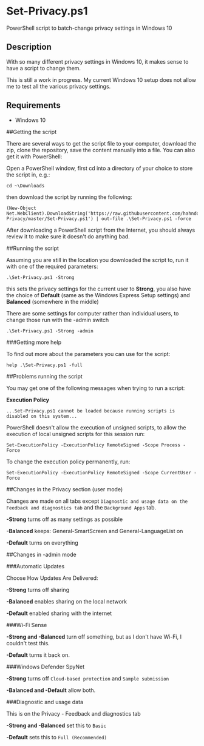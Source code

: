 # Set-Privacy.ps1
PowerShell script to batch-change privacy settings in Windows 10

## Description

With so many different privacy settings in Windows 10, it makes sense to have a script to change them.

This is still a work in progress. My current Windows 10 setup does not allow me to test all the various privacy settings.

## Requirements

- Windows 10

##Getting the script

There are several ways to get the script file to your computer, download the zip, clone the repository, save the content manually into a file. 
You can also get it with PowerShell:

Open a PowerShell window, first cd into a directory of your choice to store the script in, e.g.:

	cd ~\Downloads

then download the script by running the following:

	(New-Object Net.WebClient).DownloadString('https://raw.githubusercontent.com/hahndorf/Set-Privacy/master/Set-Privacy.ps1') | out-file .\Set-Privacy.ps1 -force 

After downloading a PowerShell script from the Internet, you should always review it to make sure it doesn't do anything bad.

##Running the script

Assuming you are still in the location you downloaded the script to, run it with one of the required parameters:

    .\Set-Privacy.ps1 -Strong

this sets the privacy settings for the current user to **Strong**, you also have the choice of **Default** (same as the Windows Express Setup settings) and **Balanced** (somewhere in the middle)

There are some settings for computer rather than individual users, to change those run with the -admin switch

    .\Set-Privacy.ps1 -Strong -admin

###Getting more help

To find out more about the parameters you can use for the script:

    help .\Set-Privacy.ps1 -full

##Problems running the script

You may get one of the following messages when trying to run a script:

**Execution Policy**

    ...Set-Privacy.ps1 cannot be loaded because running scripts is disabled on this system...

PowerShell doesn't allow the execution of unsigned scripts, to
allow the execution of local unsigned scripts for this session run:

    Set-ExecutionPolicy -ExecutionPolicy RemoteSigned -Scope Process -Force

To change the execution policy permanently, run:

	Set-ExecutionPolicy -ExecutionPolicy RemoteSigned -Scope CurrentUser -Force


##Changes in the Privacy section (user mode)

Changes are made on all tabs except `Diagnostic and usage data on the Feedback and diagnostics tab` and the `Background Apps` tab.

**-Strong** turns off as many settings as possible

**-Balanced** keeps: General-SmartScreen and General-LanguageList on

**-Default** turns on everything

##Changes in -admin mode

###Automatic Updates

Choose How Updates Are Delivered:

**-Strong** turns off sharing

**-Balanced** enables sharing on the local network

**-Default** enabled sharing with the internet

###Wi-Fi Sense

**-Strong and -Balanced** turn off something, but as I don't have Wi-Fi, I couldn't test this.

**-Default** turns it back on.

###Windows Defender SpyNet

**-Strong** turns off `Cloud-based protection` and `Sample submission`

**-Balanced and -Default** allow both.

###Diagnostic and usage data 

This is on the Privacy - Feedback and diagnostics tab

**-Strong and -Balanced** set this to `Basic`

**-Default** sets this to `Full (Recommended)`